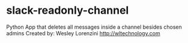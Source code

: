 # slack-readonly-channel
Python App that deletes all messages inside a channel besides chosen admins
Created by:
Wesley Lorenzini
http://wltechnology.com
